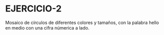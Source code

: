 # EJERCICIO-2
Mosaico de círculos de diferentes colores y tamaños, con la palabra hello en medio con una cifra númerica a lado. 
